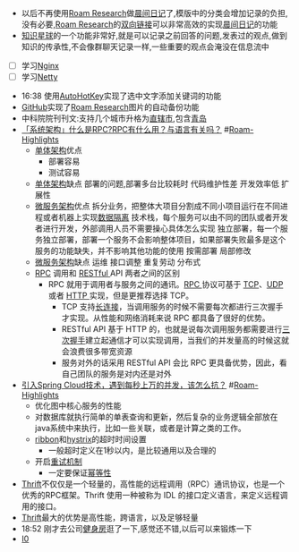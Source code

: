 - 以后不再使用[Roam Research](<Roam Research.md>)做[晨间日记](<晨间日记.md>)了,模版中的分类会增加记录的负担,没有必要,[Roam Research](<Roam Research.md>)的[双向链接](<双向链接.md>)可以非常高效的实现[晨间日记](<晨间日记.md>)的功能
- [知识星球](<知识星球.md>)的一个功能非常好,就是可以记录之前回答的问题,发表过的观点,做到知识的传承性,不会像群聊天记录一样,一些重要的观点会淹没在信息流中
- [ ] 学习[Nginx](<Nginx.md>)
- [ ] 学习[Netty](<Netty.md>)
- 16:38 使用[AutoHotKey](<AutoHotKey.md>)实现了选中文字添加关键词的功能
- [GitHub](<GitHub.md>)实现了[Roam Research](<Roam Research.md>)图片的自动备份功能
- 中科院院刊刊文:支持几个城市升格为[直辖市](<直辖市.md>),包含[青岛](<青岛.md>)
- [「系统架构」什么是RPC?RPC有什么用？与语言有关吗？](https://www.toutiao.com/a6848500354946957836/) #[Roam-Highlights](<Roam-Highlights.md>)
    - [单体架构](<单体架构.md>)优点
        - 部署容易
        - 测试容易
    - [单体架构](<单体架构.md>)缺点
        部署的问题,部署多台比较耗时
        代码维护性差
        开发效率低
        扩展性
    - [微服务架构](<微服务架构.md>)优点
        拆分业务，把整体大项目分割成不同小项目运行在不同进程或者机器上实现[数据隔离](<数据隔离.md>)
        技术栈，每个服务可以由不同的团队或者开发者进行开发，外部调用人员不需要操心具体怎么实现
        独立部署，每一个服务独立部署，部署一个服务不会影响整体项目，如果部署失败最多是这个服务的功能缺失，并不影响其他功能的使用
        按需部署
        局部修改
    - [微服务架构](<微服务架构.md>)缺点
        运维
        接口调整
        重复劳动
        分布式
    - [RPC](<RPC.md>) 调用和 [RESTful ](<RESTful .md>)API 两者之间的区别
        - RPC 就用于调用者与服务之间的通讯。[RPC ](<RPC .md>)协议可基于 [TCP](<TCP.md>)、[UDP ](<UDP .md>)或者 [HTTP ](<HTTP .md>)实现，但是更推荐选择 TCP。
            - TCP 支持[长连接](<长连接.md>)，当调用服务的时候不需要每次都进行三次握手才实现。从性能和网络消耗来说 RPC 都具备了很好的优势。
            - RESTful API 基于 HTTP 的，也就是说每次调用服务都需要进行[三次握手](<三次握手.md>)建立起通信才可以实现调用，当我们的并发量高的时候这就会浪费很多带宽资源
            - 服务对外的话采用 RESTful API 会比 RPC 更具备优势，因此，看自己团队的服务是对内还是对外
- [引入Spring Cloud技术，遇到每秒上万的并发，该怎么抗？](https://www.toutiao.com/a6828530503407108622/) #[Roam-Highlights](<Roam-Highlights.md>)
    - 优化图中核心服务的性能
    - 对数据库就执行简单的单表查询和更新，然后复杂的业务逻辑全部放在java系统中来执行，比如一些关联，或者是计算之类的工作。
    - [ribbon](<ribbon.md>)和[hystrix](<hystrix.md>)的超时时间设置
        - 一般超时定义在1秒以内，是比较通用以及合理的
    - 开启[重试机制](<重试机制.md>)
        - 一定要保证[幂等性](<幂等性.md>)
- [Thrift](<Thrift.md>)不仅仅是一个轻量的，高性能的远程调用（RPC）通讯协议，也是一个优秀的RPC框架。Thrift 使用一种被称为 IDL 的接口定义语言，来定义远程调用的接口。
- [Thrift](<Thrift.md>)最大的优势是高性能，跨语言，以及足够轻量
- 18:52 刚才去公司[健身房](<健身房.md>)逛了一下,感觉还不错,以后可以来锻炼一下
- [I0](<I0.md>)
